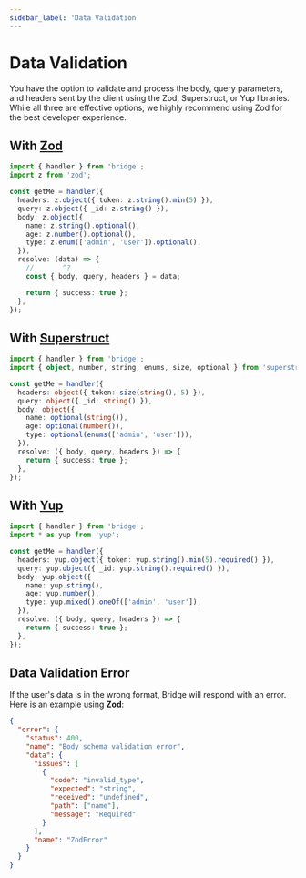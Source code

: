 ```yaml
---
sidebar_label: 'Data Validation'
---
```


# Data Validation

You have the option to validate and process the body, query parameters, and headers sent by the client using the Zod, Superstruct, or Yup libraries. While all three are effective options, we highly recommend using Zod for the best developer experience.

## With [Zod](https://github.com/colinhacks/zod)

```ts twoslash
import { handler } from 'bridge';
import z from 'zod';

const getMe = handler({
  headers: z.object({ token: z.string().min(5) }),
  query: z.object({ _id: z.string() }),
  body: z.object({
    name: z.string().optional(),
    age: z.number().optional(),
    type: z.enum(['admin', 'user']).optional(),
  }),
  resolve: (data) => {
    //       ^?
    const { body, query, headers } = data;

    return { success: true };
  },
});
```

## With [Superstruct](https://github.com/ianstormtaylor/superstruct)

```ts twoslash
import { handler } from 'bridge';
import { object, number, string, enums, size, optional } from 'superstruct';

const getMe = handler({
  headers: object({ token: size(string(), 5) }),
  query: object({ _id: string() }),
  body: object({
    name: optional(string()),
    age: optional(number()),
    type: optional(enums(['admin', 'user'])),
  }),
  resolve: ({ body, query, headers }) => {
    return { success: true };
  },
});
```

## With [Yup](https://github.com/jquense/yup)

```ts twoslash
import { handler } from 'bridge';
import * as yup from 'yup';

const getMe = handler({
  headers: yup.object({ token: yup.string().min(5).required() }),
  query: yup.object({ _id: yup.string().required() }),
  body: yup.object({
    name: yup.string(),
    age: yup.number(),
    type: yup.mixed().oneOf(['admin', 'user']),
  }),
  resolve: ({ body, query, headers }) => {
    return { success: true };
  },
});
```

## Data Validation Error

If the user's data is in the wrong format, Bridge will respond with an error. Here is an example using **Zod**:

```json
{
  "error": {
    "status": 400,
    "name": "Body schema validation error",
    "data": {
      "issues": [
        {
          "code": "invalid_type",
          "expected": "string",
          "received": "undefined",
          "path": ["name"],
          "message": "Required"
        }
      ],
      "name": "ZodError"
    }
  }
}
```
